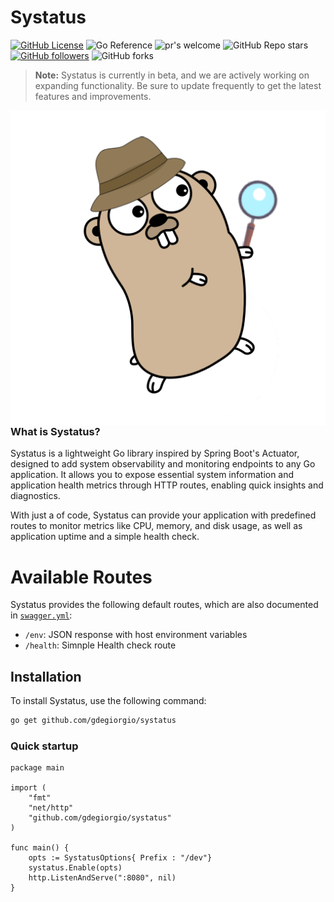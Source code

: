 # Systatus



[![GitHub License](https://img.shields.io/github/license/gdegiorgio/systatus?style=for-the-badge&color=blue&link=https%3A%2F%2Fgithub.com%gdegiorgio%systatus%2Fblob%2Fmain%2FLICENSE)](https://github.com/YourUsername/GopherMetrics/blob/main/LICENSE) 
![Go Reference](https://img.shields.io/badge/reference-grey?style=for-the-badge&logo=go&link=https%3A%2F%2Fgithub.com%gdegiorgio%FsystatUs) 
![pr's welcome](https://img.shields.io/badge/PR'S-WELCOME-green?style=for-the-badge) 
![GitHub Repo stars](https://img.shields.io/github/stars/gdegiorgio/systatus) 
[![GitHub followers](https://img.shields.io/github/followers/gdegiorgio?link=https%3A%2F%2Fgithub.com%2Fgdegiorgio)](https://github.com/gdegiorgio) 
![GitHub forks](https://img.shields.io/github/forks/gdegiorgio/systatus)

> **Note:** Systatus is currently in beta, and we are actively working on expanding functionality. Be sure to update frequently to get the latest features and improvements.

<img src="./resources/assets/logo.png" align="right">

### What is Systatus?

Systatus is a lightweight Go library inspired by Spring Boot's Actuator, designed to add system observability and monitoring endpoints to any Go application. It allows you to expose essential system information and application health metrics through HTTP routes, enabling quick insights and diagnostics.

With just a of code, Systatus can provide your application with predefined routes to monitor metrics like CPU, memory, and disk usage, as well as application uptime and a simple health check.




# Available Routes

Systatus provides the following default routes, which are also documented in [`swagger.yml`](./swagger.yml):

- `/env`: JSON response with host environment variables
- `/health`: Simnple Health check route



## Installation

To install Systatus, use the following command:

```bash
go get github.com/gdegiorgio/systatus
```


### Quick startup

```golang
package main

import (
	"fmt"
	"net/http"
	"github.com/gdegiorgio/systatus"
)

func main() {
	opts := SystatusOptions{ Prefix : "/dev"}
    systatus.Enable(opts)
	http.ListenAndServe(":8080", nil)
}
```